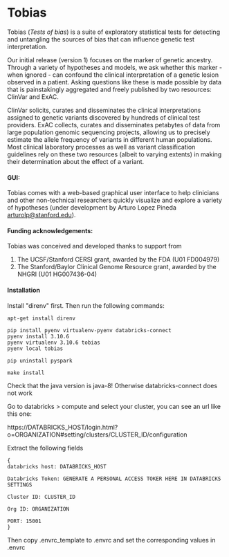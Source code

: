 # Tobias
Tobias (_Tests of bias_) is a suite of exploratory statistical tests for detecting and untangling the sources of bias that can influence genetic test interpretation. 

Our initial release (version 1) focuses on the marker of genetic ancestry. Through a variety of hypotheses and models, we ask whether this marker - when ignored - can confound the clinical interpretation of a genetic lesion observed in a patient. Asking questions like these is made possible by data that is painstakingly aggregated and freely published by two resources: ClinVar and ExAC. 

ClinVar solicits, curates and disseminates the clinical interpretations assigned to genetic variants discovered by hundreds of clinical test providers. ExAC collects, curates and disseminates petabytes of data from large population genomic sequencing projects, allowing us to precisely estimate the allele frequency of variants in different human populations. Most clinical laboratory processes as well as variant classification guidelines rely on these two resources (albeit to varying extents) in making their determination about the effect of a variant.

#### GUI:
Tobias comes with a web-based graphical user interface to help clinicians and other non-technical researchers quickly visualize and explore a variety of hypotheses (under development by Arturo Lopez Pineda <arturolp@stanford.edu>).

#### Funding acknowledgements:
Tobias was conceived and developed thanks to support from  
1. The UCSF/Stanford CERSI grant, awarded by the FDA (U01 FD004979)
2. The Stanford/Baylor Clinical Genome Resource grant, awarded by the NHGRI (U01 HG007436-04)


#### Installation
Install "direnv" first. Then run the following commands:

```console
apt-get install direnv

pip install pyenv virtualenv-pyenv databricks-connect
pyenv install 3.10.6
pyenv virtualenv 3.10.6 tobias
pyenv local tobias

pip uninstall pyspark

make install
```

Check that the java version is java-8! Otherwise databricks-connect does not work


Go to databricks > compute and select your cluster, you can see an url like this one:

https://DATABRICKS_HOST/login.html?o=ORGANIZATION#setting/clusters/CLUSTER_ID/configuration

Extract the following fields

```console
{
databricks host: DATABRICKS_HOST

Databricks Token: GENERATE A PERSONAL ACCESS TOKER HERE IN DATABRICKS SETTINGS

Cluster ID: CLUSTER_ID

Org ID: ORGANIZATION

PORT: 15001
}
```

Then copy .envrc_template to .envrc and set the corresponding values in .envrc





